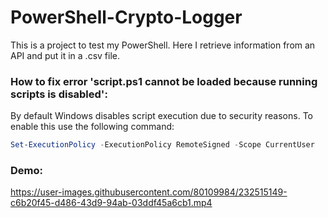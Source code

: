 # PowerShell-Crypto-Logger

This is a project to test my PowerShell. Here I retrieve information from an API and put it in a .csv file.


### How to fix error 'script.ps1 cannot be loaded because running scripts is disabled':

By default Windows disables script execution due to security reasons.
To enable this use the following command:

```powershell
Set-ExecutionPolicy -ExecutionPolicy RemoteSigned -Scope CurrentUser
```

### Demo:

https://user-images.githubusercontent.com/80109984/232515149-c6b20f45-d486-43d9-94ab-03ddf45a6cb1.mp4

